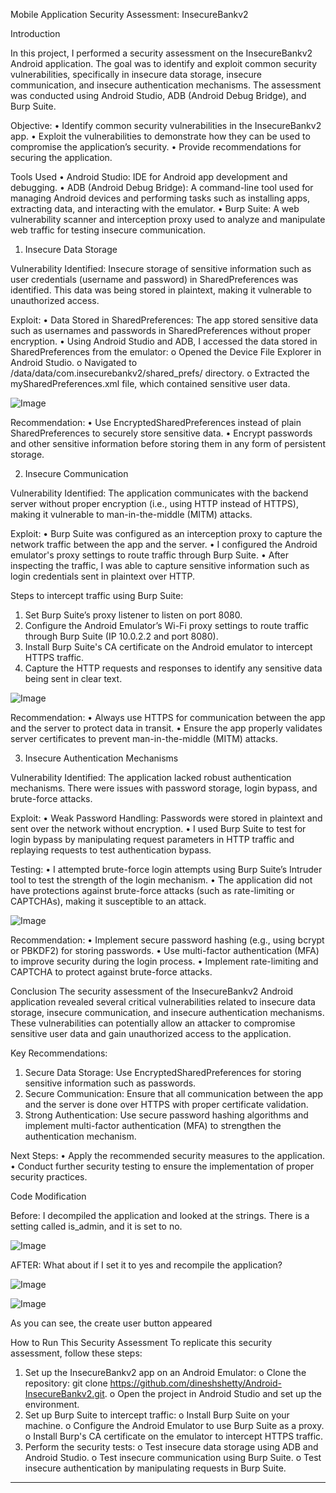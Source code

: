 Mobile Application Security Assessment: InsecureBankv2

Introduction

In this project, I performed a security assessment on the InsecureBankv2 Android application. The goal was to identify and exploit common security vulnerabilities, specifically in insecure data storage, insecure communication, and insecure authentication mechanisms. The assessment was conducted using Android Studio, ADB (Android Debug Bridge), and Burp Suite.

Objective:
•	Identify common security vulnerabilities in the InsecureBankv2 app.
•	Exploit the vulnerabilities to demonstrate how they can be used to compromise the application’s security.
•	Provide recommendations for securing the application.

Tools Used
•	Android Studio: IDE for Android app development and debugging.
•	ADB (Android Debug Bridge): A command-line tool used for managing Android devices and performing tasks such as installing apps, extracting data, and interacting with the emulator.
•	Burp Suite: A web vulnerability scanner and interception proxy used to analyze and manipulate web traffic for testing insecure communication.

1. Insecure Data Storage

Vulnerability Identified:
Insecure storage of sensitive information such as user credentials (username and password) in SharedPreferences was identified. This data was being stored in plaintext, making it vulnerable to unauthorized access.

Exploit:
•	Data Stored in SharedPreferences: The app stored sensitive data such as usernames and passwords in SharedPreferences without proper encryption.
•	Using Android Studio and ADB, I accessed the data stored in SharedPreferences from the emulator:
o	Opened the Device File Explorer in Android Studio.
o	Navigated to /data/data/com.insecurebankv2/shared_prefs/ directory.
o	Extracted the mySharedPreferences.xml file, which contained sensitive user data.

![Image](https://github.com/user-attachments/assets/8d17b7c8-e50e-452e-a38f-a2df6e9b2d76)

Recommendation:
•	Use EncryptedSharedPreferences instead of plain SharedPreferences to securely store sensitive data.
•	Encrypt passwords and other sensitive information before storing them in any form of persistent storage.

2. Insecure Communication

Vulnerability Identified:
The application communicates with the backend server without proper encryption (i.e., using HTTP instead of HTTPS), making it vulnerable to man-in-the-middle (MITM) attacks.

Exploit:
•	Burp Suite was configured as an interception proxy to capture the network traffic between the app and the server.
•	I configured the Android emulator's proxy settings to route traffic through Burp Suite.
•	After inspecting the traffic, I was able to capture sensitive information such as login credentials sent in plaintext over HTTP.

Steps to intercept traffic using Burp Suite:
1.	Set Burp Suite’s proxy listener to listen on port 8080.
2.	Configure the Android Emulator’s Wi-Fi proxy settings to route traffic through Burp Suite (IP 10.0.2.2 and port 8080).
3.	Install Burp Suite's CA certificate on the Android emulator to intercept HTTPS traffic.
4.	Capture the HTTP requests and responses to identify any sensitive data being sent in clear text.

![Image](https://github.com/user-attachments/assets/0f62c17b-bb03-4d2f-8b1c-059a70fa127b)

Recommendation:
•	Always use HTTPS for communication between the app and the server to protect data in transit.
•	Ensure the app properly validates server certificates to prevent man-in-the-middle (MITM) attacks.

3. Insecure Authentication Mechanisms

Vulnerability Identified:
The application lacked robust authentication mechanisms. There were issues with password storage, login bypass, and brute-force attacks.

Exploit:
•	Weak Password Handling: Passwords were stored in plaintext and sent over the network without encryption.
•	I used Burp Suite to test for login bypass by manipulating request parameters in HTTP traffic and replaying requests to test authentication bypass.

Testing:
•	I attempted brute-force login attempts using Burp Suite’s Intruder tool to test the strength of the login mechanism.
•	The application did not have protections against brute-force attacks (such as rate-limiting or CAPTCHAs), making it susceptible to an attack.

![Image](https://github.com/user-attachments/assets/b73ed1cf-ff57-4e8e-9c88-10826afd7e0e)

Recommendation:
•	Implement secure password hashing (e.g., using bcrypt or PBKDF2) for storing passwords.
•	Use multi-factor authentication (MFA) to improve security during the login process.
•	Implement rate-limiting and CAPTCHA to protect against brute-force attacks.

Conclusion
The security assessment of the InsecureBankv2 Android application revealed several critical vulnerabilities related to insecure data storage, insecure communication, and insecure authentication mechanisms. These vulnerabilities can potentially allow an attacker to compromise sensitive user data and gain unauthorized access to the application.

Key Recommendations:
1.	Secure Data Storage: Use EncryptedSharedPreferences for storing sensitive information such as passwords.
2.	Secure Communication: Ensure that all communication between the app and the server is done over HTTPS with proper certificate validation.
3.	Strong Authentication: Use secure password hashing algorithms and implement multi-factor authentication (MFA) to strengthen the authentication mechanism.

Next Steps:
•	Apply the recommended security measures to the application.
•	Conduct further security testing to ensure the implementation of proper security practices.

Code Modification

Before: I decompiled the application and looked at the strings. There is a setting called is_admin, and it is set to no.

![Image](https://github.com/user-attachments/assets/56988e75-14fc-4318-9c97-871024671ca3)

AFTER: What about if I set it to yes and recompile the application?

![Image](https://github.com/user-attachments/assets/f9454701-1f8b-40c7-a84e-3605abe7a157)

![Image](https://github.com/user-attachments/assets/b1cfd83d-283a-45e1-8765-ddd0378a8cf7)

As you can see, the create user button appeared

How to Run This Security Assessment
To replicate this security assessment, follow these steps:
1.	Set up the InsecureBankv2 app on an Android Emulator:
o	Clone the repository: git clone https://github.com/dineshshetty/Android-InsecureBankv2.git.
o	Open the project in Android Studio and set up the environment.
2.	Set up Burp Suite to intercept traffic:
o	Install Burp Suite on your machine.
o	Configure the Android Emulator to use Burp Suite as a proxy.
o	Install Burp's CA certificate on the emulator to intercept HTTPS traffic.
3.	Perform the security tests:
o	Test insecure data storage using ADB and Android Studio.
o	Test insecure communication using Burp Suite.
o	Test insecure authentication by manipulating requests in Burp Suite.
________________________________________



